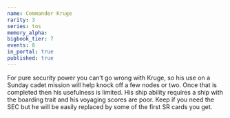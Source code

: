 ```yaml
---
name: Commander Kruge
rarity: 3
series: tos
memory_alpha:
bigbook_tier: 7
events: 8
in_portal: true
published: true
---
```


For pure security power you can’t go wrong with Kruge, so his use on a Sunday cadet mission will help knock off a few nodes or two. Once that is completed then his usefulness is limited. His ship ability requires a ship with the boarding trait and his voyaging scores are poor. Keep if you need the SEC but he will be easily replaced by some of the first SR cards you get.
